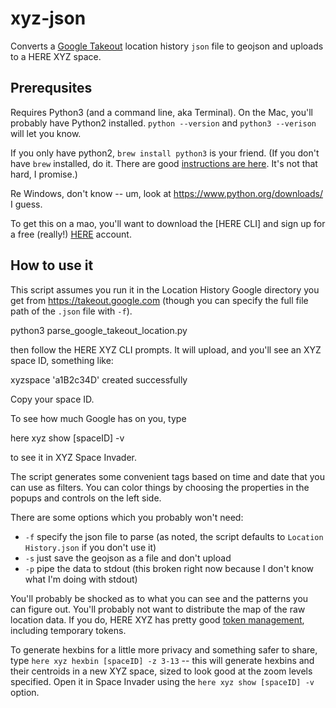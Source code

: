 # xyz-json

Converts a [Google Takeout](https://takeout.google.com) location history `json` file to geojson and uploads to a HERE XYZ space. 

## Prerequsites

Requires Python3 (and a command line, aka Terminal). On the Mac, you'll probably have Python2 installed. `python --version` and `python3 --verison` will let you know. 

If you only have python2, `brew install python3` is your friend. (If you don't have `brew` installed, do it. There are good [instructions are here](https://wsvincent.com/install-python3-mac/). It's not that hard, I promise.)

Re Windows, don't know -- um, look at https://www.python.org/downloads/ I guess.

To get this on a mao, you'll  want to download the [HERE CLI] and sign up for a free (really!) [HERE](https://explore.xyz.here.com/) account.

## How to use it

This script assumes you run it in the Location History Google directory you get from https://takeout.google.com (though you can specify the full file path of the `.json` file with `-f`).

  python3 parse_google_takeout_location.py

then follow the HERE XYZ CLI prompts. It will upload, and you'll see an XYZ space ID, something like:

  xyzspace 'a1B2c34D' created successfully

Copy your space ID.

To see how much Google has on you, type 

  here xyz show [spaceID] -v
  
to see it in XYZ Space Invader. 

The script generates some convenient tags based on time and date that you can use as filters. You can color things by choosing the properties in the popups and controls on the left side.

There are some options which you probably won't need:

- `-f` specify the json file to parse (as noted, the script defaults to `Location History.json` if you don't use it)
- `-s` just save the geojson as a file and don't upload
- `-p` pipe the data to stdout (this broken right now because I don't know what I'm doing with stdout)

You'll probably be shocked as to what you can see and the patterns you can figure out. You'll probably not want to distribute the map of the raw location data. If you do, HERE XYZ has pretty good [token management](https://xyz.api.here.com/token-ui/tokenmatrixui.html), including temporary tokens.

To generate hexbins for a little more privacy and something safer to share, type `here xyz hexbin [spaceID] -z 3-13` -- this will generate hexbins and their centroids in a new XYZ space, sized to look good at the zoom levels specified. Open it in Space Invader using the `here xyz show [spaceID] -v` option.


